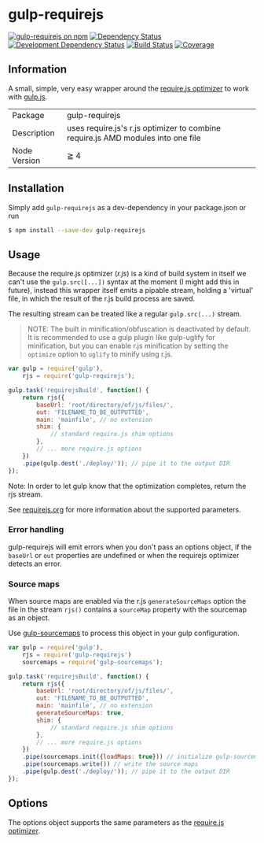 # gulp-requirejs

[![gulp-requirejs on npm](https://img.shields.io/npm/v/gulp-requirejs.svg?style=flat)](https://www.npmjs.com/package/gulp-requirejs)
[![Dependency Status](https://david-dm.org/jorrit/gulp-requirejs/status.svg)](https://david-dm.org/jorrit/gulp-requirejs)
[![Development Dependency Status](https://david-dm.org/jorrit/gulp-requirejs/dev-status.svg)](https://david-dm.org/jorrit/gulp-requirejs?type=dev)
[![Build Status](https://travis-ci.org/jorrit/gulp-requirejs.svg?branch=master)](https://travis-ci.org/jorrit/gulp-requirejs)
[![Coverage](https://coveralls.io/repos/github/jorrit/gulp-requirejs/badge.svg)](https://coveralls.io/github/jorrit/gulp-requirejs)

## Information

A small, simple, very easy wrapper around the [require.js optimizer](https://github.com/jrburke/r.js) to work with [gulp.js](https://github.com/gulpjs/gulp).

<table>
<tr>
<td>Package</td><td>gulp-requirejs</td>
</tr>
<tr>
<td>Description</td>
<td>uses require.js's r.js optimizer to combine require.js AMD modules into one file</td>
</tr>
<tr>
<td>Node Version</td>
<td>≧ 4</td>
</tr>
</table>


## Installation

Simply add `gulp-requirejs` as a dev-dependency in your package.json or run

```bash
$ npm install --save-dev gulp-requirejs
```

## Usage

Because the require.js optimizer (_r.js_) is a kind of build system in itself we can't use the `gulp.src([...])` syntax at the moment (I might add this in future), instead this wrapper itself emits a pipable stream, holding a 'virtual' file, in which the result of the r.js build process are saved.

The resulting stream can be treated like a regular `gulp.src(...)` stream.

>NOTE: The built in minification/obfuscation is deactivated by default. It is recommended to use a gulp plugin like gulp-uglify for minification, but you can enable r.js minification by setting the `optimize` option to `uglify` to minify using r.js.

```javascript
var gulp = require('gulp'),
    rjs = require('gulp-requirejs');

gulp.task('requirejsBuild', function() {
    return rjs({
        baseUrl: 'root/directory/of/js/files/',
        out: 'FILENAME_TO_BE_OUTPUTTED',
        main: 'mainfile', // no extension
        shim: {
            // standard require.js shim options
        },
        // ... more require.js options
    })
    .pipe(gulp.dest('./deploy/')); // pipe it to the output DIR
});
```

Note: In order to let gulp know that the optimization completes, return the rjs stream.

See [requirejs.org](https://requirejs.org/docs/optimization.html) for more information about the supported parameters.

### Error handling

gulp-requirejs will emit errors when you don't pass an options object, if the `baseUrl` or `out` properties are undefined or when the requirejs optimizer detects an error.

### Source maps

When source maps are enabled via the r.js `generateSourceMaps` option the file in the stream `rjs()` contains a `sourceMap` property with the sourcemap as an object.

Use [gulp-sourcemaps](https://www.npmjs.com/package/gulp-sourcemaps) to process this object in your gulp configuration.

```javascript
var gulp = require('gulp'),
    rjs = require('gulp-requirejs')
    sourcemaps = require('gulp-sourcemaps');

gulp.task('requirejsBuild', function() {
    return rjs({
        baseUrl: 'root/directory/of/js/files/',
        out: 'FILENAME_TO_BE_OUTPUTTED',
        main: 'mainfile', // no extension
        generateSourceMaps: true,
        shim: {
            // standard require.js shim options
        },
        // ... more require.js options
    })
    .pipe(sourcemaps.init({loadMaps: true})) // initialize gulp-sourcemaps with the existing map
    .pipe(sourcemaps.write()) // write the source maps
    .pipe(gulp.dest('./deploy/')); // pipe it to the output DIR
});
```

## Options

The options object supports the same parameters as the [require.js optimizer](https://github.com/jrburke/r.js).

